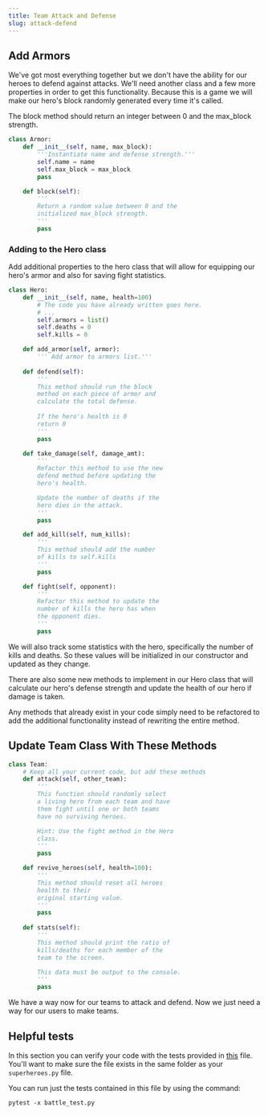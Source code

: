 ```yaml
---
title: Team Attack and Defense
slug: attack-defend
---
```

## Add Armors
We've got most everything together but we don't have the ability for our heroes to defend against attacks. We'll need another class and a few more properties in order to get this functionality. Because this is a game we will make our hero's block randomly generated every time it's called. 

The block method should return an integer between 0 and the max_block strength.

```python
class Armor:
    def __init__(self, name, max_block):
        '''Instantiate name and defense strength.'''
        self.name = name
        self.max_block = max_block
        pass

    def block(self):
        '''
        Return a random value between 0 and the 
        initialized max_block strength.
        '''
        pass
```

### Adding to the Hero class
Add additional properties to the hero class that will allow for equipping our hero's armor and also for saving fight statistics.

```python
class Hero:
    def __init__(self, name, health=100)
        # The code you have already written goes here.
        # ...
        self.armors = list()
        self.deaths = 0
        self.kills = 0

    def add_armor(self, armor):
        ''' Add armor to armors list.'''
    
    def defend(self):
        '''
        This method should run the block 
        method on each piece of armor and 
        calculate the total defense. 
        
        If the hero's health is 0
        return 0 
        '''
        pass

    def take_damage(self, damage_amt):
        ''' 
        Refactor this method to use the new
        defend method before updating the
        hero's health. 

        Update the number of deaths if the 
        hero dies in the attack.
        '''
        pass

    def add_kill(self, num_kills):
        '''
        This method should add the number 
        of kills to self.kills
        '''
        pass

    def fight(self, opponent):
        '''
        Refactor this method to update the 
        number of kills the hero has when 
        the opponent dies.
        '''
        pass

```

We will also track some statistics with the hero, specifically the number of kills and deaths. So these values will be initialized in our constructor and updated as they change.

There are also some new methods to implement in our Hero class that will calculate our hero's defense strength and update the health of our hero if damage is taken.

Any methods that already exist in your code simply need to be refactored to add the additional functionality instead of rewriting the entire method.

## Update Team Class With These Methods

```python
class Team:
    # Keep all your current code, but add these methods
    def attack(self, other_team):
        '''
        This function should randomly select 
        a living hero from each team and have 
        them fight until one or both teams 
        have no surviving heroes.

        Hint: Use the fight method in the Hero 
        class.
        '''
        pass

    def revive_heroes(self, health=100):
        '''
        This method should reset all heroes 
        health to their
        original starting value.
        '''
        pass
    
    def stats(self):
        '''
        This method should print the ratio of 
        kills/deaths for each member of the 
        team to the screen. 

        This data must be output to the console.
        '''
        pass
```

We have a way now for our teams to attack and defend. Now we just need a way for our users to make teams.

## Helpful tests

In this section you can verify your code with the tests provided in [this](https://github.com/MakeSchool-Tutorials/Superhero-Team-Dueler/blob/master/battle_test.py) file. You'll want to make sure the file exists in the same folder as your `superheroes.py` file. 

You can run just the tests contained in this file by using the command:

```
pytest -x battle_test.py
```
